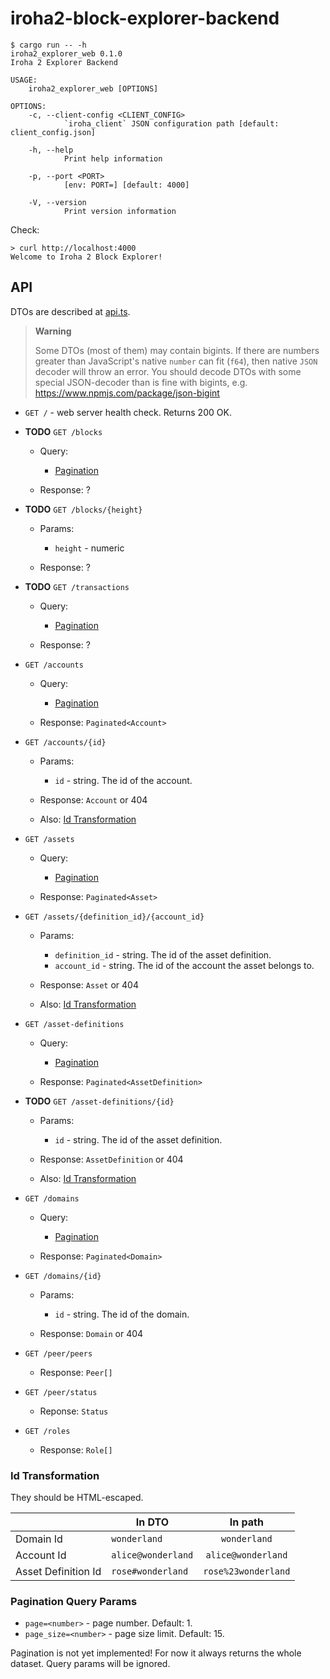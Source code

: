 # iroha2-block-explorer-backend

```
$ cargo run -- -h
iroha2_explorer_web 0.1.0
Iroha 2 Explorer Backend

USAGE:
    iroha2_explorer_web [OPTIONS]

OPTIONS:
    -c, --client-config <CLIENT_CONFIG>
            `iroha_client` JSON configuration path [default: client_config.json]

    -h, --help
            Print help information

    -p, --port <PORT>
            [env: PORT=] [default: 4000]

    -V, --version
            Print version information
```

Check:

```
> curl http://localhost:4000
Welcome to Iroha 2 Block Explorer!
```

## API

DTOs are described at [api.ts](./api.ts).

> **Warning**
>
> Some DTOs (most of them) may contain bigints. If there are numbers greater than JavaScript's native `number` can fit (`f64`), then native `JSON` decoder will throw an error. You should decode DTOs with some special JSON-decoder than is fine with bigints, e.g. https://www.npmjs.com/package/json-bigint

- `GET /` - web server health check. Returns 200 OK.

- **TODO** `GET /blocks`

  - Query:

    - [Pagination](#pagination-query-params)

  - Response: ?

- **TODO** `GET /blocks/{height}`

  - Params:

    - `height` - numeric

  - Response: ?

- **TODO** `GET /transactions`

  - Query:

    - [Pagination](#pagination-query-params)

  - Response: ?

- `GET /accounts`

  - Query:

    - [Pagination](#pagination-query-params)

  - Response: `Paginated<Account>`

- `GET /accounts/{id}`

  - Params:

    - `id` - string. The id of the account.

  - Response: `Account` or 404

  - Also: [Id Transformation](#id-transformation)

- `GET /assets`

  - Query:

    - [Pagination](#pagination-query-params)

  - Response: `Paginated<Asset>`

- `GET /assets/{definition_id}/{account_id}`

  - Params:

    - `definition_id` - string. The id of the asset definition.
    - `account_id` - string. The id of the account the asset belongs to.

  - Response: `Asset` or 404

  - Also: [Id Transformation](#id-transformation)

- `GET /asset-definitions`

  - Query:

    - [Pagination](#pagination-query-params)

  - Response: `Paginated<AssetDefinition>`

- **TODO** `GET /asset-definitions/{id}`

  - Params:

    - `id` - string. The id of the asset definition.

  - Response: `AssetDefinition` or 404

  - Also: [Id Transformation](#id-transformation)

- `GET /domains`

  - Query:

    - [Pagination](#pagination-query-params)

  - Response: `Paginated<Domain>`

- `GET /domains/{id}`

  - Params:

    - `id` - string. The id of the domain.

  - Response: `Domain` or 404

- `GET /peer/peers`

  - Response: `Peer[]`

- `GET /peer/status`

  - Reponse: `Status`

- `GET /roles`

  - Response: `Role[]`

### Id Transformation

They should be HTML-escaped.

|                     | In DTO             |       In path       |
| ------------------- | ------------------ | :-----------------: |
| Domain Id           | `wonderland`       |    `wonderland`     |
| Account Id          | `alice@wonderland` | `alice@wonderland`  |
| Asset Definition Id | `rose#wonderland`  | `rose%23wonderland` |

### Pagination Query Params

- `page=<number>` - page number. Default: 1.
- `page_size=<number>` - page size limit. Default: 15.

Pagination is not yet implemented! For now it always returns the whole dataset. Query params will be ignored.
